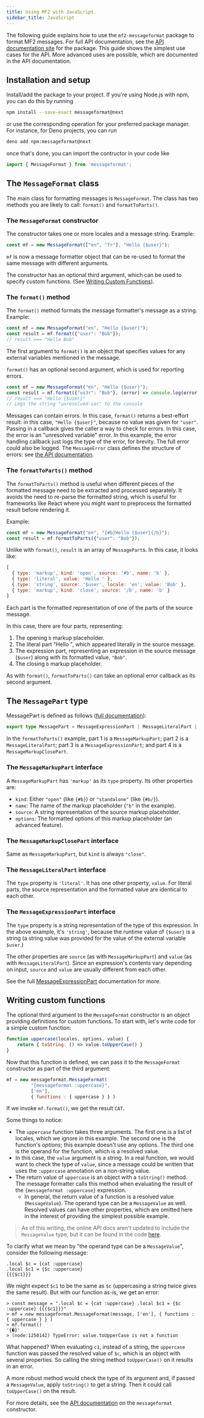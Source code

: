 ```yaml
---
title: Using MF2 with JavaScript
sidebar_title: JavaScript
---
```


The following guide explains how to use the `mf2-messageformat` package to format MF2 messages.
For full API documentation, see the [API documentation site](https://messageformat.github.io/messageformat/api/messageformat/)
for the package. This guide shows the simplest use cases for the API.
More advanced uses are possible, which are documented in the API documentation.

## Installation and setup

Install/add the package to your project. If you're using Node.js with npm, you can do this by running

```sh
npm install --save-exact messageformat@next
```

or use the corresponding operation for your preferred package manager. For instance, for Deno projects, you can run

```sh
deno add npm:messageformat@next
```

once that's done, you can import the contructor in your code like

```js
import { MessageFormat } from 'messageformat';
```

## The `MessageFormat` class

The main class for formatting messages is `MessageFormat`.
The class has two methods you are likely to call:
`format()` and `formatToParts()`.

### The `MessageFormat` constructor

The constructor takes one or more locales and a message string. Example:

```js
const mf = new MessageFormat(["en", "fr"], "Hello {$user}");
```

`mf` is now a message formatter object that can be re-used to format the same
message with different arguments.

The constructor has an optional third argument,
which can be used to specify custom functions. (See [Writing Custom Functions](#writing-custom-functions)).

### The `format()` method

The `format()` method formats the message formatter's message as a string.
Example:

```js
const mf = new MessageFormat("en", "Hello {$user}");
const result = mf.format({"user": "Bob"});
// result === "Hello Bob"
```

The first argument to `format()` is an object that specifies values
for any external variables mentioned in the message.

`format()` has an optional second argument, which is used
for reporting errors.

```js
const mf = new MessageFormat("en", "Hello {$user}");
const result = mf.format({"us3r": "Bob"}, (error) => console.log(error.type));
// result === "Hello {$user}"
// Logs the string "unresolved-var" to the console
```

Messages can contain errors. In this case, `format()` returns a best-effort
result: in this case, `"Hello {$user}"`, because no value was given for `"user"`.
Passing in a callback gives the caller a way to check for errors.
In this case, the error is an "unresolved variable" error.
In this example, the error handling callback just logs
the type of the error, for brevity. The full error could
also be logged. The `MessageError` class defines
the structure of errors:
see [the API documentation](https://messageformat.github.io/messageformat/api/messageformat.messageerror/).

### The `formatToParts()` method

The `formatToParts()` method is useful
when different pieces of the formatted message need to be
extracted and processed separately. It avoids the need to re-parse
the formatted string, which is useful for frameworks like React where
you might want to preprocess the formatted result before
rendering it.

Example:

```js
const mf = new MessageFormat("en", "{#b}Hello {$user}{/b}");
const result = mf.formatToParts({"user": "Bob"});
```

Unlike with `format()`, `result` is an array of `MessagePart`s.
In this case, it looks like:

```js
[
  { type: 'markup', kind: 'open', source: '#b', name: 'b' },
  { type: 'literal', value: 'Hello ' },
  { type: 'string', source: '$user', locale: 'en', value: 'Bob' },
  { type: 'markup', kind: 'close', source: '/b', name: 'b' }
]
```

Each part is the formatted representation of one of the parts
of the source message.

In this case, there are four parts, representing:
1. The opening `b` markup placeholder.
2. The literal part "Hello ", which appeared literally in the source message.
3. The expression part, representing an expression in the source message (`$user`)
   along with its formatted value, `"Bob"`.
4. The closing `b` markup placeholder.

As with `format()`, `formatToParts()` can take an optional error callback
as its second argument.

## The `MessagePart` type

MessagePart is defined as follows ([full documentation](https://messageformat.github.io/messageformat/api/messageformat.messagepart/)):

```ts
export type MessagePart = MessageExpressionPart | MessageLiteralPart | MessageMarkupClosePart | MessageMarkupPart;
```

In the `formatToParts()` example, part 1 is a `MessageMarkupPart`;
part 2 is a `MessageLiteralPart`; part 3 is a `MessageExpressionPart`;
and part 4 is a `MessageMarkupClosePart`.

### The `MessageMarkupPart` interface

A `MessageMarkupPart` has `'markup'` as its `type` property.
Its other properties are:
* `kind`: Either `"open"` (like `{#b}`) or `"standalone"` (like `{#b/}`).
* `name`: The name of the markup placeholder (`"b"` in the example).
* `source`: A string representation of the source markup placeholder.
* `options`: The formatted options of this markup placeholder
  (an advanced feature).

### The `MessageMarkupClosePart` interface

Same as `MessageMarkupPart`, but `kind` is always `"close"`.

### The `MessageLiteralPart` interface

The `type` property is `'literal'`.
It has one other property, `value`. For literal parts,
the source representation and the formatted value are identical
to each other.

### The `MessageExpressionPart` interface

The `type` property is a string representation
of the type of this expression. In the above example,
it's `'string'`, because the runtime value of `{$user}`
is a string (a string value was provided for the value
of the external variable `$user`.)

The other properties are `source` (as with `MessageMarkupPart`)
and `value` (as with `MessageLiteralPart`).
Since an expression's contents vary depending on input,
`source` and `value` are usually different from each other.

See the full [MessageExpressionPart](https://messageformat.github.io/messageformat/api/messageformat.messageexpressionpart/)
documentation for more.

## Writing custom functions

The optional third argument to the `MessageFormat` constructor is an object
providing definitions for custom functions. To start with, let's write code
for a simple custom function:

```js
function uppercase(locales, options, value) {
    return { toString: () => value.toUpperCase() }
}
```

Now that this function is defined, we can pass it to the `MessageFormat`
constructor as part of the third argument:

```js
mf = new messageformat.MessageFormat(
         "{messageformat :uppercase}",
         ['en'],
         { functions : { uppercase } } )
```

If we invoke `mf.format()`, we get the result `CAT`.

Some things to notice:
* The `uppercase` function takes three arguments. The first one is a list of locales,
  which we ignore in this example. The second one is the function's _options_; this
  example doesn't use any options. The third one is the operand for the function,
  which is a resolved value.
* In this case, the `value` argument is a string. In a real function, we would want
  to check the type of `value`, since a message could be written that uses the
  `:uppercase` annotation on a non-string value.
* The return value of `uppercase` is an object with a `toString()` method. The
  message formatter calls this method when evaluating the result of the
  `{messageformat :uppercase}` expression.
   * In general, the return value of a function is a resolved value (`MessageValue`).
     The operand type can be a `MessageValue` as well. Resolved values can have other properties,
     which are omitted here in the interest of providing the simplest possible example.

> As of this writing, the online API docs aren't updated to include
> the `MessageValue` type, but it can be found in the code [here](https://github.com/messageformat/messageformat/blob/main/mf2/messageformat/src/functions/index.ts).

To clarify what we mean by "the operand type can be a `MessageValue`", consider
the following message:

```mf2
.local $c = {cat :uppercase}
.local $c1 = {$c :uppercase}
{{{$c1}}}
```

We might expect `$c1` to be the same as `$c` (uppercasing a string twice
gives the same result). But with our function as-is, we get an error:

```
> const message = ".local $c = {cat :uppercase} .local $c1 = {$c :uppercase} {{{$c1}}}"
> mf = new messageformat.MessageFormat(message, ['en'], { functions : { uppercase } } )
> mf.format()
'{�}'
> (node:1250142) TypeError: value.toUpperCase is not a function
```

What happened? When evaluating `c1`, instead of a string,
the `uppercase` function was passed the resolved value of `$c`,
which is an object with several properties. So calling the
string method `toUpperCase()` on it results in an error.

A more robust method would check the type of its argument
and, if passed a `MessageValue`, apply `toString()` to get
a string. Then it could call `toUpperCase()` on the result.

For more details, see the [API documentation](https://messageformat.github.io/messageformat/api/messageformat.messageformat._constructor_/)
on the `messageformat` constructor.

